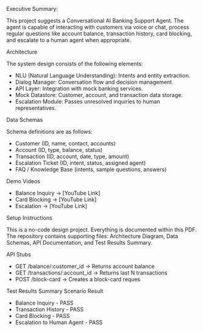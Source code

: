 Executive Summary:

This project suggests a Conversational AI Banking Support Agent. The agent is capable of interacting with
customers via voice or chat, process regular questions like account balance, transaction history,
card blocking, and escalate to a human agent when appropriate.

Architecture

The system design consists of the following elements:
- NLU (Natural Language Understanding): Intents and entity extraction.
- Dialog Manager: Conversation flow and decision management.
- API Layer: Integration with mock banking services.
- Mock Datastore: Customer, account, and transaction data storage.
- Escalation Module: Passes unresolved inquiries to human representatives.

Data Schemas

Schema definitions are as follows:
- Customer (ID, name, contact, accounts)
- Account (ID, type, balance, status)
- Transaction (ID, account, date, type, amount)
- Escalation Ticket (ID, intent, status, assigned agent)
- FAQ / Knowledge Base (intents, sample questions, answers)

 Demo Videos
 
 - Balance Inquiry → [YouTube Link]
 - Card Blocking → [YouTube Link]
 - Escalation → [YouTube Link]

 Setup Instructions
 
 This is a no-code design project. Everything is documented within this PDF. The repository contains
 supporting files: Architecture Diagram, Data Schemas, API Documentation, and Test Results
 Summary. 

 API Stubs
 
 - GET /balance/:customer_id → Returns account balance
 - GET /transactions/:account_id → Returns last N transactions
 - POST /block-card → Creates a block-card reques

Test Results Summary
Scenario                          Result
 
- Balance Inquiry             -      PASS
- Transaction History         -      PASS
- Card Blocking               -      PASS
- Escalation to Human Agent   -      PASS


  
